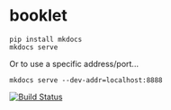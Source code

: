 # booklet

```
pip install mkdocs
mkdocs serve
```

Or to use a specific address/port...
```
mkdocs serve --dev-addr=localhost:8888
```


[![Build Status](https://api.travis-ci.com/owntracks/booklet.svg?branch=master)](https://travis-ci.com/github/owntracks/booklet)


